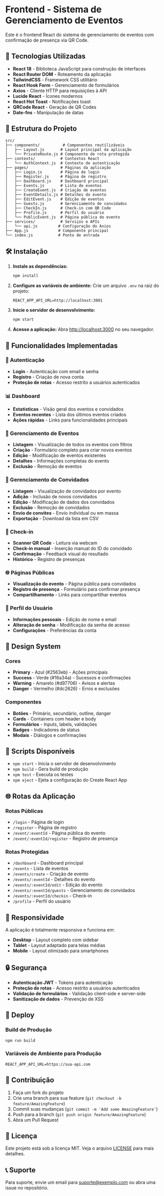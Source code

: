 # Frontend - Sistema de Gerenciamento de Eventos

Este é o frontend React do sistema de gerenciamento de eventos com confirmação de presença via QR Code.

## 🚀 Tecnologias Utilizadas

- **React 18** - Biblioteca JavaScript para construção de interfaces
- **React Router DOM** - Roteamento da aplicação
- **TailwindCSS** - Framework CSS utilitário
- **React Hook Form** - Gerenciamento de formulários
- **Axios** - Cliente HTTP para requisições à API
- **Lucide React** - Ícones modernos
- **React Hot Toast** - Notificações toast
- **QRCode React** - Geração de QR Codes
- **Date-fns** - Manipulação de datas

## 📁 Estrutura do Projeto

```
src/
├── components/          # Componentes reutilizáveis
│   ├── Layout.js       # Layout principal da aplicação
│   └── PrivateRoute.js # Componente de rota protegida
├── contexts/           # Contextos React
│   └── AuthContext.js  # Contexto de autenticação
├── pages/              # Páginas da aplicação
│   ├── Login.js        # Página de login
│   ├── Register.js     # Página de registro
│   ├── Dashboard.js    # Dashboard principal
│   ├── Events.js       # Lista de eventos
│   ├── CreateEvent.js  # Criação de eventos
│   ├── EventDetails.js # Detalhes do evento
│   ├── EditEvent.js    # Edição de eventos
│   ├── Guests.js       # Gerenciamento de convidados
│   ├── CheckIn.js      # Check-in com QR Code
│   ├── Profile.js      # Perfil do usuário
│   └── PublicEvent.js  # Página pública do evento
├── services/           # Serviços e APIs
│   └── api.js         # Configuração do Axios
├── App.js             # Componente principal
└── index.js           # Ponto de entrada
```

## 🛠️ Instalação

1. **Instale as dependências:**
   ```bash
   npm install
   ```

2. **Configure as variáveis de ambiente:**
   Crie um arquivo `.env` na raiz do projeto:
   ```env
   REACT_APP_API_URL=http://localhost:3001
   ```

3. **Inicie o servidor de desenvolvimento:**
   ```bash
   npm start
   ```

4. **Acesse a aplicação:**
   Abra [http://localhost:3000](http://localhost:3000) no seu navegador.

## 📱 Funcionalidades Implementadas

### 🔐 Autenticação
- **Login** - Autenticação com email e senha
- **Registro** - Criação de nova conta
- **Proteção de rotas** - Acesso restrito a usuários autenticados

### 📊 Dashboard
- **Estatísticas** - Visão geral dos eventos e convidados
- **Eventos recentes** - Lista dos últimos eventos criados
- **Ações rápidas** - Links para funcionalidades principais

### 🎉 Gerenciamento de Eventos
- **Listagem** - Visualização de todos os eventos com filtros
- **Criação** - Formulário completo para criar novos eventos
- **Edição** - Modificação de eventos existentes
- **Detalhes** - Informações completas do evento
- **Exclusão** - Remoção de eventos

### 👥 Gerenciamento de Convidados
- **Listagem** - Visualização de convidados por evento
- **Adição** - Inclusão de novos convidados
- **Edição** - Modificação de dados dos convidados
- **Exclusão** - Remoção de convidados
- **Envio de convites** - Envio individual ou em massa
- **Exportação** - Download da lista em CSV

### 📱 Check-in
- **Scanner QR Code** - Leitura via webcam
- **Check-in manual** - Inserção manual do ID do convidado
- **Confirmação** - Feedback visual do resultado
- **Histórico** - Registro de presenças

### 🌐 Páginas Públicas
- **Visualização do evento** - Página pública para convidados
- **Registro de presença** - Formulário para confirmar presença
- **Compartilhamento** - Links para compartilhar eventos

### 👤 Perfil do Usuário
- **Informações pessoais** - Edição de nome e email
- **Alteração de senha** - Modificação da senha de acesso
- **Configurações** - Preferências da conta

## 🎨 Design System

### Cores
- **Primary** - Azul (#2563eb) - Ações principais
- **Success** - Verde (#16a34a) - Sucessos e confirmações
- **Warning** - Amarelo (#d97706) - Avisos e alertas
- **Danger** - Vermelho (#dc2626) - Erros e exclusões

### Componentes
- **Botões** - Primário, secundário, outline, danger
- **Cards** - Containers com header e body
- **Formulários** - Inputs, labels, validações
- **Badges** - Indicadores de status
- **Modais** - Diálogos e confirmações

## 🔧 Scripts Disponíveis

- `npm start` - Inicia o servidor de desenvolvimento
- `npm build` - Gera build de produção
- `npm test` - Executa os testes
- `npm eject` - Ejeta a configuração do Create React App

## 🌐 Rotas da Aplicação

### Rotas Públicas
- `/login` - Página de login
- `/register` - Página de registro
- `/event/:eventId` - Página pública do evento
- `/event/:eventId/register` - Registro de presença

### Rotas Protegidas
- `/dashboard` - Dashboard principal
- `/events` - Lista de eventos
- `/events/create` - Criação de evento
- `/events/:eventId` - Detalhes do evento
- `/events/:eventId/edit` - Edição do evento
- `/events/:eventId/guests` - Gerenciamento de convidados
- `/events/:eventId/checkin` - Check-in
- `/profile` - Perfil do usuário

## 📱 Responsividade

A aplicação é totalmente responsiva e funciona em:
- **Desktop** - Layout completo com sidebar
- **Tablet** - Layout adaptado para telas médias
- **Mobile** - Layout otimizado para smartphones

## 🔒 Segurança

- **Autenticação JWT** - Tokens para autenticação
- **Proteção de rotas** - Acesso restrito a usuários autenticados
- **Validação de formulários** - Validação client-side e server-side
- **Sanitização de dados** - Prevenção de XSS

## 🚀 Deploy

### Build de Produção
```bash
npm run build
```

### Variáveis de Ambiente para Produção
```env
REACT_APP_API_URL=https://sua-api.com
```

## 🤝 Contribuição

1. Faça um fork do projeto
2. Crie uma branch para sua feature (`git checkout -b feature/AmazingFeature`)
3. Commit suas mudanças (`git commit -m 'Add some AmazingFeature'`)
4. Push para a branch (`git push origin feature/AmazingFeature`)
5. Abra um Pull Request

## 📄 Licença

Este projeto está sob a licença MIT. Veja o arquivo [LICENSE](../LICENSE) para mais detalhes.

## 📞 Suporte

Para suporte, envie um email para suporte@exemplo.com ou abra uma issue no repositório. 